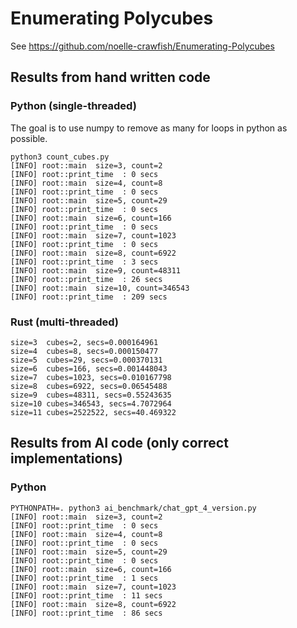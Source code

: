 # Enumerating Polycubes

See https://github.com/noelle-crawfish/Enumerating-Polycubes

## Results from hand written code

### Python (single-threaded)

The goal is to use numpy to remove as many for loops in python as possible.

```
python3 count_cubes.py
[INFO] root::main  size=3, count=2
[INFO] root::print_time  : 0 secs
[INFO] root::main  size=4, count=8
[INFO] root::print_time  : 0 secs
[INFO] root::main  size=5, count=29
[INFO] root::print_time  : 0 secs
[INFO] root::main  size=6, count=166
[INFO] root::print_time  : 0 secs
[INFO] root::main  size=7, count=1023
[INFO] root::print_time  : 0 secs
[INFO] root::main  size=8, count=6922
[INFO] root::print_time  : 3 secs
[INFO] root::main  size=9, count=48311
[INFO] root::print_time  : 26 secs
[INFO] root::main  size=10, count=346543
[INFO] root::print_time  : 209 secs
```

### Rust (multi-threaded)

```
size=3  cubes=2, secs=0.000164961
size=4  cubes=8, secs=0.000150477
size=5  cubes=29, secs=0.000370131
size=6  cubes=166, secs=0.001448043
size=7  cubes=1023, secs=0.010167798
size=8  cubes=6922, secs=0.06545488
size=9  cubes=48311, secs=0.55243635
size=10 cubes=346543, secs=4.7072964
size=11 cubes=2522522, secs=40.469322
```

## Results from AI code (only correct implementations)

### Python

```
PYTHONPATH=. python3 ai_benchmark/chat_gpt_4_version.py
[INFO] root::main  size=3, count=2
[INFO] root::print_time  : 0 secs
[INFO] root::main  size=4, count=8
[INFO] root::print_time  : 0 secs
[INFO] root::main  size=5, count=29
[INFO] root::print_time  : 0 secs
[INFO] root::main  size=6, count=166
[INFO] root::print_time  : 1 secs
[INFO] root::main  size=7, count=1023
[INFO] root::print_time  : 11 secs
[INFO] root::main  size=8, count=6922
[INFO] root::print_time  : 86 secs
```

